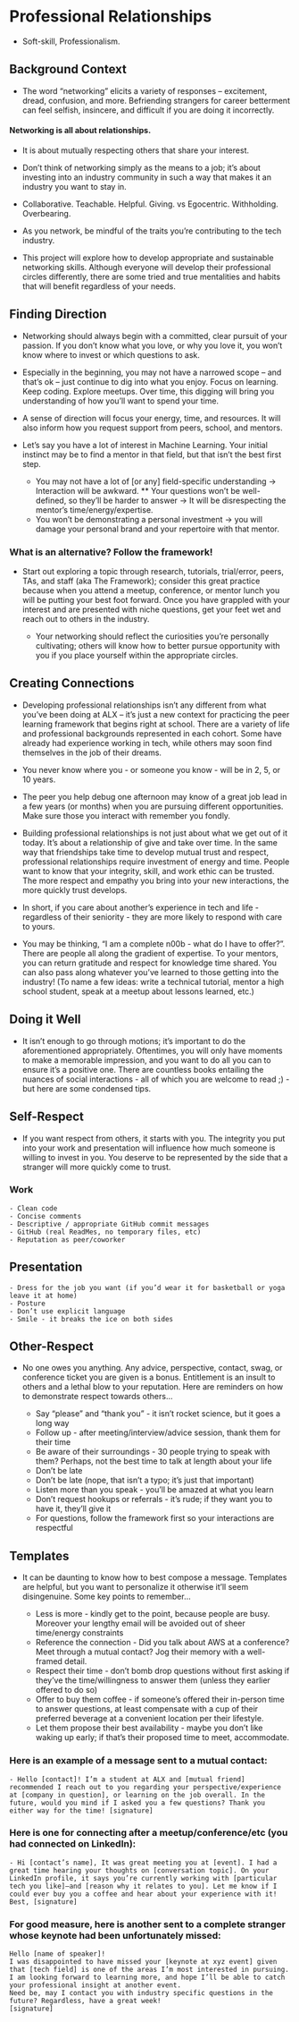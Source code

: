 # Professional Relationships
- Soft-skill, Professionalism. 

## Background Context
- The word “networking” elicits a variety of responses – excitement, dread, confusion, and more. Befriending strangers for career betterment can feel selfish, insincere, and difficult if you are doing it incorrectly.

#### 	Networking is all about relationships.

- It is about mutually respecting others that share your interest.

- Don’t think of networking simply as the means to a job; it’s about investing into an industry community in such a way that makes it an industry you want to stay in.

- Collaborative. Teachable. Helpful. Giving. vs Egocentric. Withholding. Overbearing.

- As you network, be mindful of the traits you’re contributing to the tech industry.

- This project will explore how to develop appropriate and sustainable networking skills. Although everyone will develop their professional circles differently, there are some tried and true mentalities and habits that will benefit regardless of your needs.

## Finding Direction
- Networking should always begin with a committed, clear pursuit of your passion. If you don’t know what you love, or why you love it, you won’t know where to invest or which questions to ask.

- Especially in the beginning, you may not have a narrowed scope – and that’s ok – just continue to dig into what you enjoy. Focus on learning. Keep coding. Explore meetups. Over time, this digging will bring you understanding of how you’ll want to spend your time.

- A sense of direction will focus your energy, time, and resources. It will also inform how you request support from peers, school, and mentors.

- Let’s say you have a lot of interest in Machine Learning. Your initial instinct may be to find a mentor in that field, but that isn’t the best first step.

	- You may not have a lot of [or any] field-specific understanding → Interaction will be awkward.
** Your questions won’t be well-defined, so they’ll be harder to answer → It will be disrespecting the mentor’s time/energy/expertise.
	- You won’t be demonstrating a personal investment → you will damage your personal brand and your repertoire with that mentor.

### What is an alternative? Follow the framework!

- Start out exploring a topic through research, tutorials, trial/error, peers, TAs, and staff (aka The Framework); consider this great practice because when you attend a meetup, conference, or mentor lunch you will be putting your best foot forward. Once you have grappled with your interest and are presented with niche questions, get your feet wet and reach out to others in the industry.

	- Your networking should reflect the curiosities you’re personally cultivating; others will know how to better pursue opportunity with you if you place yourself within the appropriate circles.

## Creating Connections
- Developing professional relationships isn’t any different from what you’ve been doing at ALX – it’s just a new context for practicing the peer learning framework that begins right at school. There are a variety of life and professional backgrounds represented in each cohort. Some have already had experience working in tech, while others may soon find themselves in the job of their dreams.

- You never know where you - or someone you know - will be in 2, 5, or 10 years.

- The peer you help debug one afternoon may know of a great job lead in a few years (or months) when you are pursuing different opportunities. Make sure those you interact with remember you fondly.

- Building professional relationships is not just about what we get out of it today. It’s about a relationship of give and take over time. In the same way that friendships take time to develop mutual trust and respect, professional relationships require investment of energy and time. People want to know that your integrity, skill, and work ethic can be trusted. The more respect and empathy you bring into your new interactions, the more quickly trust develops.

- In short, if you care about another’s experience in tech and life - regardless of their seniority - they are more likely to respond with care to yours.

- You may be thinking, “I am a complete n00b - what do I have to offer?”. There are people all along the gradient of expertise. To your mentors, you can return gratitude and respect for knowledge time shared. You can also pass along whatever you’ve learned to those getting into the industry! (To name a few ideas: write a technical tutorial, mentor a high school student, speak at a meetup about lessons learned, etc.)

## Doing it Well
- It isn’t enough to go through motions; it’s important to do the aforementioned appropriately. Oftentimes, you will only have moments to make a memorable impression, and you want to do all you can to ensure it’s a positive one. There are countless books entailing the nuances of social interactions - all of which you are welcome to read ;) - but here are some condensed tips.

## Self-Respect
- If you want respect from others, it starts with you. The integrity you put into your work and presentation will influence how much someone is willing to invest in you. You deserve to be represented by the side that a stranger will more quickly come to trust.

### Work

	- Clean code
	- Concise comments
	- Descriptive / appropriate GitHub commit messages
	- GitHub (real ReadMes, no temporary files, etc)
	- Reputation as peer/coworker
## Presentation

	- Dress for the job you want (if you’d wear it for basketball or yoga leave it at home)
	- Posture
	- Don’t use explicit language
	- Smile - it breaks the ice on both sides
## Other-Respect
- No one owes you anything. Any advice, perspective, contact, swag, or conference ticket you are given is a bonus. Entitlement is an insult to others and a lethal blow to your reputation. Here are reminders on how to demonstrate respect towards others…

	- Say “please” and “thank you” - it isn’t rocket science, but it goes a long way
	- Follow up - after meeting/interview/advice session, thank them for their time
	- Be aware of their surroundings - 30 people trying to speak with them? Perhaps, not the best time to talk at length about your life
	- Don’t be late
	- Don’t be late (nope, that isn’t a typo; it’s just that important)
	- Listen more than you speak - you’ll be amazed at what you learn
	- Don’t request hookups or referrals - it’s rude; if they want you to have it, they’ll give it
	- For questions, follow the framework first so your interactions are respectful
## Templates
- It can be daunting to know how to best compose a message. Templates are helpful, but you want to personalize it otherwise it’ll seem disingenuine. Some key points to remember…

	- Less is more - kindly get to the point, because people are busy. Moreover your lengthy email will be avoided out of sheer time/energy constraints
	- Reference the connection - Did you talk about AWS at a conference? Meet through a mutual contact? Jog their memory with a well-framed detail.
	- Respect their time - don’t bomb drop questions without first asking if they’ve the time/willingness to answer them (unless they earlier offered to do so)
	- Offer to buy them coffee - if someone’s offered their in-person time to answer questions, at least compensate with a cup of their preferred beverage at a convenient location per their lifestyle.
	- Let them propose their best availability - maybe you don’t like waking up early; if that’s their proposed time to meet, accommodate.
### Here is an example of a message sent to a mutual contact:

	- Hello [contact]! I’m a student at ALX and [mutual friend] recommended I reach out to you regarding your perspective/experience at [company in question], or learning on the job overall. In the future, would you mind if I asked you a few questions? Thank you either way for the time! [signature]

### Here is one for connecting after a meetup/conference/etc (you had connected on LinkedIn):

	- Hi [contact’s name], It was great meeting you at [event]. I had a great time hearing your thoughts on [conversation topic]. On your LinkedIn profile, it says you’re currently working with [particular tech you like]—and [reason why it relates to you]. Let me know if I could ever buy you a coffee and hear about your experience with it! Best, [signature]

### For good measure, here is another sent to a complete stranger whose keynote had been unfortunately missed:

	Hello [name of speaker]! 
	I was disappointed to have missed your [keynote at xyz event] given that [tech field] is one of the areas I’m most interested in pursuing. 
	I am looking forward to learning more, and hope I’ll be able to catch your professional insight at another event. 
	Need be, may I contact you with industry specific questions in the future? Regardless, have a great week! 
	[signature]
